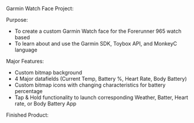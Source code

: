 Garmin Watch Face Project:

Purpose:

 - To create a custom Garmin Watch face for the Forerunner 965 watch based
 - To learn about and use the Garmin SDK, Toybox API, and MonkeyC language

Major Features:

  - Custom bitmap background
  - 4 Major datafields (Current Temp, Battery %, Heart Rate, Body Battery)
  - Custom bitmap icons with changing characteristics for battery percentage
  - Tap & Hold functionality to launch corresponding Weather, Batter, Heart rate, or Body Battery App

Finished Product:


